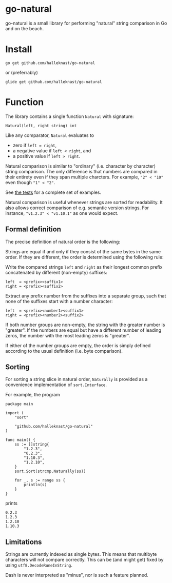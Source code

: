 # go-natural

go-natural is a small library for performing "natural" string comparison in Go and on the beach.

# Install

```
go get github.com/halleknast/go-natural
```
or (preferrably)
```
glide get github.com/halleknast/go-natural
```

# Function

The library contains a single function `Natural` with signature:

```
Natural(left, right string) int
```

Like any comparator, `Natural` evaluates to
* zero if `left = right`,
* a negative value if `left < right`, and
* a positive value if `left > right`.

Natural comparison is similar to "ordinary" (i.e. character by character) string comparison.
The only difference is that numbers are compared in their entirety even if they span multiple charcters.
For example, `"2" < "10"` even though `"1" < "2"`.

See [the tests](https://github.com/halleknast/go-natural/blob/master/natural_test.go)
for a complete set of examples.

Natural comparison is useful whenever strings are sorted for readability.
It also allows correct comparison of e.g. semantic version strings.
For instance, `"v1.2.3" < "v1.10.1"` as one would expect.

## Formal definition

The precise definition of natural order is the following:

Strings are equal if and only if they consist of the same bytes in the same order.
If they are different, the order is determined using the following rule:

Write the compared strings `left` and `right` as their longest common prefix
concatenated by different (non-empty) suffixes:
```
left  = <prefix><suffix1>
right = <prefix><suffix2>
```

Extract any prefix number from the suffixes into a separate group,
such that none of the suffixes start with a number character:
```
left  = <prefix><number1><suffix1>
right = <prefix><number2><suffix2>
```

If both number groups are non-empty,
the string with the greater number is "greater".
If the numbers are equal but have a different number of leading zeros,
the number with the most leading zeros is "greater".

If either of the number groups are empty,
the order is simply defined according to the usual definition (i.e. byte comparison).

## Sorting

For sorting a string slice in natural order,
`Naturally` is provided as a convenience implementation of `sort.Interface`.

For example, the program
```
package main

import (
	"sort"

	"github.com/halleknast/go-natural"
)

func main() {
	ss := []string{
		"1.2.3",
		"0.2.3",
		"1.10.3",
		"1.2.10",
	}
	sort.Sort(strcmp.Naturally(ss))

	for _, s := range ss {
		println(s)
	}
}
```
prints
```
0.2.3
1.2.3
1.2.10
1.10.3
```

## Limitations

Strings are currently indexed as single bytes.
This means that multibyte characters will not compare correctly.
This can be (and might get) fixed by using `utf8.DecodeRuneInString`.

Dash is never interpreted as "minus",
nor is such a feature planned.
